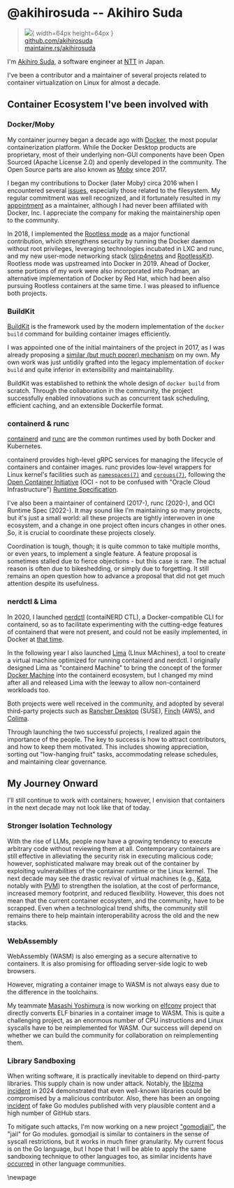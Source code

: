 # @akihirosuda -- Akihiro Suda

> ![](https://github.com/akihirosuda.png){ width=64px height=64px }  
> [github.com/akihirosuda](https://github.com/akihirosuda)  
> [maintaine.rs/akihirosuda](https://maintaine.rs/akihirosuda)

I'm [Akihiro Suda](https://github.com/AkihiroSuda), a software engineer at [NTT](https://www.rd.ntt/e/) in Japan.

I've been a contributor and a maintainer of several projects related to container virtualization on Linux for almost a decade.

## Container Ecosystem I've been involved with

### Docker/Moby

My container journey began a decade ago with [Docker](https://www.docker.com), the most popular containerization platform.
While the Docker Desktop products are proprietary, most of their underlying non-GUI components have been Open Sourced (Apache License 2.0) and openly developed in the community.
The Open Source parts are also known as [Moby](https://github.com/moby) since 2017.

I began my contributions to Docker (later Moby) circa 2016 when I encountered several [issues](https://github.com/AkihiroSuda/issues-docker), especially those related to the filesystem.
My regular commitment was well recognized, and it fortunately resulted in my [appointment](https://github.com/moby/moby/pull/27931) as a maintainer, although I had never been affiliated with Docker, Inc.
I appreciate the company for making the maintainership open to the community.

In 2018, I implemented the [Rootless mode](https://rootlesscontaine.rs) as a major functional contribution, which strengthens security by running the Docker daemon without root privileges, leveraging technologies incubated in LXC and runc, and my new user-mode networking stack ([slirp4netns](https://github.com/rootless-containers/slirp4netns) and [RootlessKit](https://github.com/rootless-containers/rootlesskit)).
Rootless mode was upstreamed into Docker in 2019.
Ahead of Docker, some portions of my work were also incorporated into Podman, an alternative implementation of Docker by Red Hat, which had been also pursuing Rootless containers at the same time.
I was pleased to influence both projects.

### BuildKit

[BuildKit](https://github.com/moby/buildkit) is the framework used by the modern implementation of the `docker build` command for building container images efficiently.

I was appointed one of the initial maintainers of the project in 2017, as I was already proposing a [similar (but much poorer) mechanism](https://github.com/moby/moby/issues/32550) on my own.
My own work was just untidily grafted into the legacy implementation of `docker build` and quite inferior in extensibility and maintainability.

BuildKit was established to rethink the whole design of `docker build` from scratch.
Through the collaboration in the community, the project successfully enabled innovations such as concurrent task scheduling, efficient caching, and an extensible Dockerfile format.

### containerd & runc

[containerd](https://containerd.io) and [runc](https://runc.io) are the common runtimes used by both Docker and Kubernetes.

containerd provides high-level gRPC services for managing the lifecycle of containers and container images.
runc provides low-level wrappers for Linux kernel's facilities such as [`namespaces(7)`](https://man7.org/linux/man-pages/man7/namespaces.7.html) and [`cgroups(7)`](https://man7.org/linux/man-pages/man7/cgroups.7.html), following the [Open Container Initiative](https://opencontainers.org) (OCI - not to be confused with "Oracle Cloud Infrastructure") [Runtime Specification](https://github.com/opencontainers/runtime-spec).

I've also been a maintainer of containerd (2017-), runc (2020-), and OCI Runtime Spec (2022-).
It may sound like I'm maintaining so many projects, but it's just a small world: all these projects are tightly interwoven in one ecosystem, and a change in one project often incurs changes in other ones.
So, it is crucial to coordinate these projects closely.

Coordination is tough, though; it is quite common to take multiple months, or even years, to implement a single feature.
A feature proposal is sometimes stalled due to fierce objections - but this case is rare.
The actual reason is often due to bikeshedding, or simply due to forgetting.
It still remains an open question how to advance a proposal that did not get much attention despite its usefulness.

### nerdctl & Lima

In 2020, I launched [nerdctl](https://github.com/containerd/nerdctl) (contaiNERD CTL), a Docker-compatible CLI for containerd, so as to facilitate experimenting with the cutting-edge features of containerd that were not present, and could not be easily implemented, in Docker at [that time](https://medium.com/nttlabs/nerdctl-359311b32d0e).

In the following year I also launched [Lima](https://lima-vm.io) (LInux MAchines), a tool to create a virtual machine optimized for running containerd and nerdctl.
I originally designed Lima as "containerd Machine" to bring the concept of the former [Docker Machine](https://github.com/docker/machine) into the containerd ecosystem, but I changed my mind after all and released Lima with the leeway to allow non-containerd workloads too.

Both projects were well received in the community, and adopted by several third-party projects such as [Rancher Desktop](https://rancherdesktop.io/) (SUSE), [Finch](https://runfinch.com/) (AWS), and [Colima](https://github.com/abiosoft/colima).

Through launching the two successful projects, I realized again the importance of the people.
The key to success is how to attract contributors, and how to keep them motivated.
This includes showing appreciation, sorting out "low-hanging fruit" tasks, accommodating release schedules, and maintaining clear governance.

## My Journey Onward

I'll still continue to work with containers; however, I envision that containers in the next decade may not look like that of today.

### Stronger Isolation Technology

With the rise of LLMs, people now have a growing tendency to execute arbitrary code without reviewing them at all.
Contemporary containers are still effective in alleviating the security risk in executing malicious code; however, sophisticated malware may break out of the container by exploiting vulnerabilities of the container runtime or the Linux kernel.
The next decade may see the drastic revival of virtual machines (e.g., [Kata](https://katacontainers.io), notably with [PVM](https://github.com/virt-pvm/misc/blob/main/pvm-get-started-with-kata.md)) to strengthen the isolation, at the cost of performance, increased memory footprint, and reduced flexibility.
However, this does not mean that the current container ecosystem, and the community, have to be scrapped.
Even when a technological trend shifts, the community still remains there to help maintain interoperability across the old and the new stacks.

### WebAssembly

WebAssembly (WASM) is also emerging as a secure alternative to containers. It is also promising for offloading server-side logic to web browsers.

However, migrating a container image to WASM is not always easy due to the difference in the toolchains.

My teammate [Masashi Yoshimura](https://github.com/yomaytk) is now working on [elfconv](https://github.com/yomaytk/elfconv) project that directly converts ELF binaries in a container image to WASM.
This is quite a challenging project, as an enormous number of CPU instructions and Linux syscalls have to be reimplemented for WASM.
Our success will depend on whether we can build the community for collaboration on reimplementing them.

### Library Sandboxing

When writing software, it is practically inevitable to depend on third-party libraries.
This supply chain is now under attack.
Notably, the [liblzma incident](https://tukaani.org/xz-backdoor/) in 2024 demonstrated that even well-known libraries could be compromised by a malicious contributor.
Also, there has been an ongoing [incident](https://mhouge.dk/blog/rogue-one-a-malware-story) of fake Go modules published with very plausible content and a high number of GitHub stars.

To mitigate such attacks, I'm now working on a new project ["gomodjail"](https://github.com/AkihiroSuda/gomodjail), the "jail" for Go modules.
gomodjail is similar to containers in the sense of syscall restrictions, but it works in much finer granularity.
My current focus is on the Go language, but I hope that I will be able to apply the same sandboxing technique to other languages too, as similar incidents have [occurred](https://thehackernews.com/2025/05/malicious-npm-packages-infect-3200.html) in other language communities.

\newpage
